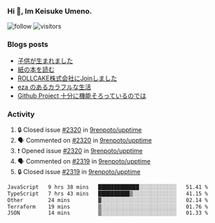 ### Hi 👋, Im Keisuke Umeno.

<!--
**9renpoto/9renpoto** is a ✨ _special_ ✨ repository because its `README.md` (this file) appears on your GitHub profile.

Here are some ideas to get you started:

- 🔭 I’m currently working on ...
- 🌱 I’m currently learning ...
- 👯 I’m looking to collaborate on ...
- 🤔 I’m looking for help with ...
- 💬 Ask me about ...
- 📫 How to reach me: ...
- 😄 Pronouns: ...
- ⚡ Fun fact: ...
-->

![follow](https://img.shields.io/github/followers/9renpoto?label=Follow&style=social)
![visitors](https://komarev.com/ghpvc/?username=9renpoto&label=Profile%20views&color=0e75b6&style=flat)

### Blogs posts

<!-- BLOG-POST-LIST:START -->
- [子供が生まれました](https://9renpoto.win/entry/2024/04/18/hello-world)
- [紙の本を読む](https://9renpoto.win/entry/2024/02/25/reading-papar-book)
- [ROLLCAKE株式会社にJoinしました](https://9renpoto.win/entry/2024/02/11/join)
- [eza のあるカラフルな生活](https://9renpoto.win/entry/2024/02/01/eza)
- [Github Project 十分に機能そろっているのでは](https://9renpoto.win/entry/2024/01/14/gh-projects)
<!-- BLOG-POST-LIST:END -->

### Activity

<!--START_SECTION:activity-->
1. 🔒 Closed issue [#2320](https://github.com/9renpoto/upptime/issues/2320) in [9renpoto/upptime](https://github.com/9renpoto/upptime)
2. 🗣 Commented on [#2320](https://github.com/9renpoto/upptime/issues/2320#issuecomment-2103440946) in [9renpoto/upptime](https://github.com/9renpoto/upptime)
3. ❗ Opened issue [#2320](https://github.com/9renpoto/upptime/issues/2320) in [9renpoto/upptime](https://github.com/9renpoto/upptime)
4. 🗣 Commented on [#2319](https://github.com/9renpoto/upptime/issues/2319#issuecomment-2103378255) in [9renpoto/upptime](https://github.com/9renpoto/upptime)
5. 🔒 Closed issue [#2319](https://github.com/9renpoto/upptime/issues/2319) in [9renpoto/upptime](https://github.com/9renpoto/upptime)
<!--END_SECTION:activity-->

<!--START_SECTION:waka-->

```txt
JavaScript   9 hrs 38 mins   █████████████░░░░░░░░░░░░   51.41 %
TypeScript   7 hrs 43 mins   ██████████▒░░░░░░░░░░░░░░   41.15 %
Other        24 mins         ▓░░░░░░░░░░░░░░░░░░░░░░░░   02.14 %
Terraform    19 mins         ▒░░░░░░░░░░░░░░░░░░░░░░░░   01.76 %
JSON         14 mins         ▒░░░░░░░░░░░░░░░░░░░░░░░░   01.33 %
```

<!--END_SECTION:waka-->
